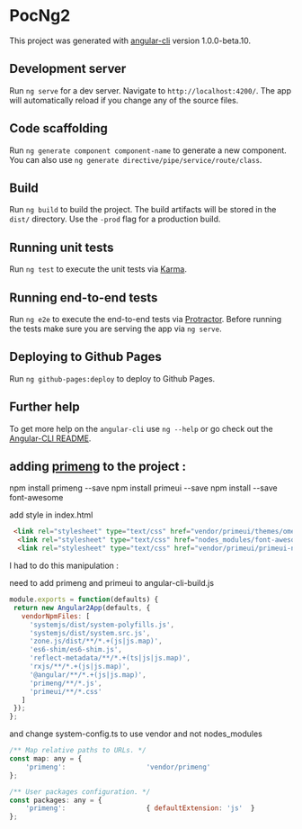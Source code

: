 # PocNg2

This project was generated with [angular-cli](https://github.com/angular/angular-cli) version 1.0.0-beta.10.

## Development server
Run `ng serve` for a dev server. Navigate to `http://localhost:4200/`. The app will automatically reload if you change any of the source files.

## Code scaffolding

Run `ng generate component component-name` to generate a new component. You can also use `ng generate directive/pipe/service/route/class`.

## Build

Run `ng build` to build the project. The build artifacts will be stored in the `dist/` directory. Use the `-prod` flag for a production build.

## Running unit tests

Run `ng test` to execute the unit tests via [Karma](https://karma-runner.github.io).

## Running end-to-end tests

Run `ng e2e` to execute the end-to-end tests via [Protractor](http://www.protractortest.org/). 
Before running the tests make sure you are serving the app via `ng serve`.

## Deploying to Github Pages

Run `ng github-pages:deploy` to deploy to Github Pages.

## Further help

To get more help on the `angular-cli` use `ng --help` or go check out the [Angular-CLI README](https://github.com/angular/angular-cli/blob/master/README.md).

## adding [primeng](http://www.primefaces.org/primeng/#/setup) to the project : 

npm install primeng --save
npm install primeui --save
npm install --save font-awesome

add style in index.html

```html
 <link rel="stylesheet" type="text/css" href="vendor/primeui/themes/omega/theme.css" />
  <link rel="stylesheet" type="text/css" href="nodes_modules/font-awesome.min.css" />
  <link rel="stylesheet" type="text/css" href="vendor/primeui/primeui-ng-all.min.css" />
```


I had to do this manipulation :
 
 
need to add primeng and primeui to angular-cli-build.js
 
```javascript
module.exports = function(defaults) {
 return new Angular2App(defaults, {
   vendorNpmFiles: [
     'systemjs/dist/system-polyfills.js',
     'systemjs/dist/system.src.js',
     'zone.js/dist/**/*.+(js|js.map)',
     'es6-shim/es6-shim.js',
     'reflect-metadata/**/*.+(ts|js|js.map)',
     'rxjs/**/*.+(js|js.map)',
     '@angular/**/*.+(js|js.map)',
     'primeng/**/*.js',
     'primeui/**/*.css'
   ]
 });
};
```
 
and change system-config.ts to use vendor and not nodes_modules

```javascript
/** Map relative paths to URLs. */
const map: any = {
    'primeng':                    'vendor/primeng'
};

/** User packages configuration. */
const packages: any = {
    'primeng':                    { defaultExtension: 'js'  }
};


```

